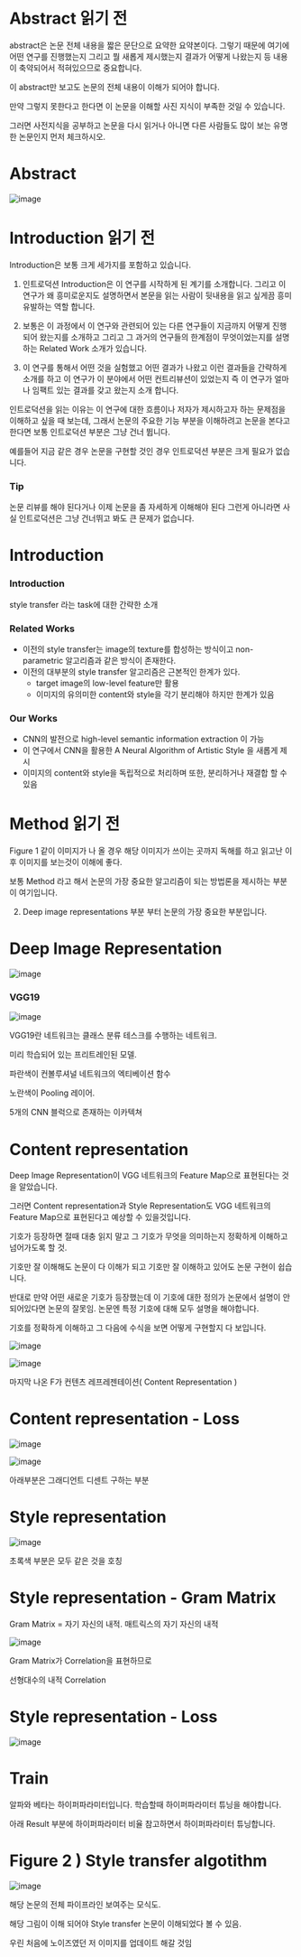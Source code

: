# Abstract 읽기 전

abstract은 논문 전체 내용을 짧은 문단으로 요약한 요약본이다. 
그렇기 때문에 여기에 어떤 연구를 진행했는지 그리고 뭘 새롭게 제시했는지 결과가 어떻게 나왔는지 등 내용이 축약되어서 적혀있으므로 중요합니다. 

이 abstract만 보고도 논문의 전체 내용이 이해가 되어야 합니다. 

만약 그렇지 못한다고 한다면 이 논문을 이해할 사진 지식이 부족한 것일 수 있습니다.

그러면 사전지식을 공부하고 논문을 다시 읽거나 아니면 다른 사람들도 많이 보는 유명한 논문인지 먼저 체크하시오.

# Abstract
![image](https://github.com/user-attachments/assets/883aaa3e-eb94-4ce6-9358-74efcf2c3bf5)

# Introduction 읽기 전

Introduction은 보통 크게 세가지를 포함하고 있습니다.

1. 인트로덕션 Introduction은 이 연구를 시작하게 된 계기를 소개합니다. 그리고 이 연구가 왜 흥미로운지도 설명하면서 본문을 읽는 사람이 뒷내용을 읽고 싶게끔 흥미 유발하는 역할 합니다.

2.  보통은 이 과정에서 이 연구와 관련되어 있는 다른 연구들이 지금까지 어떻게 진행되어 왔는지를 소개하고 그리고 그 과거의 연구들의 한계점이 무엇이었는지를 설명하는 Related Work 소개가 있습니다.

3.  이 연구를 통해서 어떤 것을 실험했고 어떤 결과가 나왔고 이런 결과들을 간략하게 소개를 하고 이 연구가 이 분야에서 어떤 컨트리뷰션이 있었는지 즉 이 연구가 얼마나 임팩트 있는 결과를 갖고 왔는지 소개 합니다.

인트로덕션을 읽는 이유는 이 연구에 대한 흐름이나 저자가 제시하고자 하는 문제점을 이해하고 싶을 때 보는데, 그래서 논문의 주요한 기능 부분을 이해하려고 논문을 본다고 한다면 보통 인트로덕션 부분은 그냥 건너 뜁니다. 

예를들어 지금 같은 경우 논문을 구현할 것인 경우 인트로덕션 부분은 크게 필요가 없습니다. 

### Tip

논문 리뷰를 해야 된다거나 이제 논문을 좀 자세하게 이해해야 된다 그런게 아니라면 사실 인트로덕션은 그냥 건너뛰고 봐도 큰 문제가 없습니다. 

# Introduction

### Introduction
style transfer 라는 task에 대한 간략한 소개
### Related Works
- 이전의 style transfer는 image의 texture를 합성하는 방식이고 non-parametric 알고리즘과 같은 방식이 존재한다.
- 이전의 대부분의 style transfer 알고리즘은 근본적인 한계가 있다.
  - target image의 low-level feature만 활용
  - 이미지의 유의미한 content와 style을 각기 분리해야 하지만 한계가 있음
### Our Works
- CNN의 발전으로 high-level semantic information extraction 이 가능
- 이 연구에서 CNN을 활용한 A Neural Algorithm of Artistic Style 을 새롭게 제시
- 이미지의 content와 style을 독립적으로 처리하며 또한, 분리하거나 재결합 할 수 있음

# Method 읽기 전

Figure 1 같이 이미지가 나 올 경우 해당 이미지가 쓰이는 곳까지 독해를 하고 읽고난 이후 이미지를 보는것이 이해에 좋다.

보통 Method 라고 해서 논문의 가장 중요한 알고리즘이 되는 방법론을 제시하는 부분이 여기입니다. 

2. Deep image representations 부분 부터 논문의 가장 중요한 부분입니다.

# Deep Image Representation

![image](https://github.com/user-attachments/assets/75b41881-e33d-4314-95a8-733dc05e32d4)

### VGG19
![image](https://github.com/user-attachments/assets/ddcbe245-d40e-4d55-b17a-feb83a5db4d1)

VGG19란 네트워크는 클래스 분류 테스크를 수행하는 네트워크.

미리 학습되어 있는 프리트레인된 모델. 

파란색이 컨볼루셔널 네트워크의 엑티베이션 함수

노란색이 Pooling 레이어.

5개의 CNN 블럭으로 존재하는 이카텍쳐


# Content representation

Deep Image Representation이 VGG 네트워크의 Feature Map으로 표현된다는 것을 알았습니다.

그러면 Content representation과 Style Representation도 VGG 네트워크의 Feature Map으로 표현된다고 예상할 수 있을것입니다.

기호가 등장하면 절때 대충 읽지 말고 그 기호가 무엇을 의미하는지 정확하게 이해하고 넘어가도록 할 것.

기호만 잘 이해해도 논문이 다 이해가 되고 기호만 잘 이해하고 있어도 논문 구현이 쉽습니다. 

반대로 만약 어떤 새로운 기호가 등장했는데 이 기호에 대한 정의가 논문에서 설명이 안 되어있다면 논문의 잘못임. 논문엔 특정 기호에 대해 모두 설명을 해야합니다. 

기호를 정확하게 이해하고 그 다음에 수식을 보면 어떻게 구현할지 다 보입니다.

![image](https://github.com/user-attachments/assets/0a9d42fe-2e53-430f-a3d3-d85d9c7519ad)

![image](https://github.com/user-attachments/assets/7cb99a8c-9042-4bbd-8f95-1f15386cac93)

마지막 나온 F가 컨텐츠 레프레젠테이션( Content Representation )

# Content representation - Loss

![image](https://github.com/user-attachments/assets/4c41598d-d81c-46a1-a85f-137c61b459b2)

![image](https://github.com/user-attachments/assets/0022b01e-6d6d-438d-b2b5-43cfcc73280d)

아래부분은 그래디언트 디센트 구하는 부분

# Style representation

![image](https://github.com/user-attachments/assets/25573e95-9fb0-4788-9020-fc5991c416b3)

초록색 부분은 모두 같은 것을 호칭

# Style representation - Gram Matrix

Gram Matrix = 자기 자신의 내적. 매트릭스의 자기 자신의 내적

![image](https://github.com/user-attachments/assets/1f5e04b8-2201-469e-9848-4fdf10ac6d89)


Gram Matrix가 Correlation을 표현하므로 

선형대수의 내적 Correlation

# Style representation - Loss

![image](https://github.com/user-attachments/assets/1a73a2dd-c259-49ad-aaf7-e4559a87b186)

# Train

알파와 베타는 하이퍼파라미터입니다. 학습할때 하이퍼파라미터 튜닝을 해야합니다. 

아래 Result 부분에 하이퍼파라미터 비율 참고하면서 하이퍼파라미터 튜닝합니다.

# Figure 2 ) Style transfer algotithm

![image](https://github.com/user-attachments/assets/5acfd21e-761f-4108-99df-145f2e7259ba)

해당 논문의 전체 파이프라인 보여주는 모식도.

해당 그림이 이해 되어야 Style transfer 논문이 이해되었다 볼 수 있음.

우린 처음에 노이즈였던 저 이미지를 업데이트 해갈 것임
